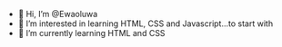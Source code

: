 - 👋 Hi, I’m @Ewaoluwa
- 👀 I’m interested in learning HTML, CSS and Javascript...to start with
- 🌱 I’m currently learning HTML and CSS


<!---
Ewaoluwa/Ewaoluwa is a ✨ special ✨ repository because its `README.md` (this file) appears on your GitHub profile.
You can click the Preview link to take a look at your changes.
--->
